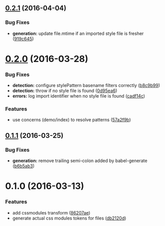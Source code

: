<a name="0.2.1"></a>
## [0.2.1](https://github.com/nerdlabs/patternplate-transform-cssmodules-symbols/compare/v0.2.0...v0.2.1) (2016-04-04)


### Bug Fixes

* **generation:** update file.mtime if an imported style file is fresher ([919c645](https://github.com/nerdlabs/patternplate-transform-cssmodules-symbols/commit/919c645))



<a name="0.2.0"></a>
# [0.2.0](https://github.com/nerdlabs/patternplate-transform-cssmodules-symbols/compare/v0.1.1...v0.2.0) (2016-03-28)


### Bug Fixes

* **detection:** configure stylePattern basename filters correctly ([b8c9b99](https://github.com/nerdlabs/patternplate-transform-cssmodules-symbols/commit/b8c9b99))
* **detection:** throw if no style file is found ([0d95ea6](https://github.com/nerdlabs/patternplate-transform-cssmodules-symbols/commit/0d95ea6))
* **errors:** log import identifier when no style file is found ([cadf14c](https://github.com/nerdlabs/patternplate-transform-cssmodules-symbols/commit/cadf14c))

### Features

* use concerns (demo/index) to resolve patterns ([57a2f9b](https://github.com/nerdlabs/patternplate-transform-cssmodules-symbols/commit/57a2f9b))



<a name="0.1.1"></a>
## [0.1.1](https://github.com/nerdlabs/patternplate-transform-cssmodules-symbols/compare/v0.1.0...v0.1.1) (2016-03-25)


### Bug Fixes

* **generation:** remove trailing semi-colon added by babel-generate ([b6b5ab3](https://github.com/nerdlabs/patternplate-transform-cssmodules-symbols/commit/b6b5ab3))



<a name="0.1.0"></a>
# 0.1.0 (2016-03-13)


### Features

* add cssmodules transform ([86207ae](https://github.com/nerdlabs/patternplate-transform-cssmodules-symbols/commit/86207ae))
* generate actual css modules tokens for files ([db2120d](https://github.com/nerdlabs/patternplate-transform-cssmodules-symbols/commit/db2120d))



